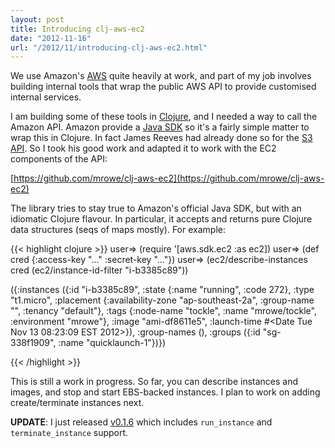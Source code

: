 ```yaml
---
layout: post
title: Introducing clj-aws-ec2
date: "2012-11-16"
url: "/2012/11/introducing-clj-aws-ec2.html"
---
```


We use Amazon's [AWS][] quite heavily at work, and part of my job
involves building internal tools that wrap the public AWS API to
provide customised internal services.

I am building some of these tools in [Clojure][], and I needed a way
to call the Amazon API. Amazon provide a [Java SDK][] so it's a fairly
simple matter to wrap this in Clojure. In fact James Reeves had
already done so for the [S3 API][]. So I took his good work and
adapted it to work with the EC2 components of the API:

[https://github.com/mrowe/clj-aws-ec2](https://github.com/mrowe/clj-aws-ec2)

The library tries to stay true to Amazon's official Java SDK, but with
an idiomatic Clojure flavour. In particular, it accepts and returns
pure Clojure data structures (seqs of maps mostly). For example:

{{< highlight clojure >}}
user=> (require '[aws.sdk.ec2 :as ec2])
user=> (def cred {:access-key "..." :secret-key "..."})
user=> (ec2/describe-instances cred (ec2/instance-id-filter "i-b3385c89"))

({:instances
    ({:id "i-b3385c89",
      :state {:name "running",
              :code 272},
      :type "t1.micro",
      :placement {:availability-zone "ap-southeast-2a",
                  :group-name "",
                  :tenancy "default"}, 
      :tags {:node-name "tockle",
             :name "mrowe/tockle",
             :environment "mrowe"},
      :image "ami-df8611e5",
      :launch-time #<Date Tue Nov 13 08:23:09 EST 2012>}),
  :group-names (),
  :groups ({:id "sg-338f1909", :name "quicklaunch-1"})})

{{< /highlight >}}

This is still a work in progress. So far, you can describe instances
and images, and stop and start EBS-backed instances. I plan to work on
adding create/terminate instances next.

[AWS]: http://aws.amazon.com/
[Clojure]: http://clojure.org/
[Java SDK]: http://aws.amazon.com/sdkforjava/
[S3 API]: https://github.com/weavejester/clj-aws-s3

__UPDATE__: I just released [v0.1.6] which includes `run_instance` and
`terminate_instance` support.

[v0.1.6]: https://github.com/mrowe/clj-aws-ec2/tree/0.1.6
